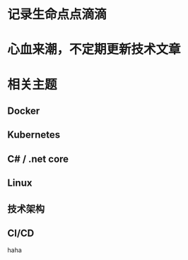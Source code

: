 记录生命点点滴滴
====

# 心血来潮，不定期更新技术文章

# 相关主题

## Docker
## Kubernetes
## C# / .net core
## Linux
## 技术架构
## CI/CD


haha
